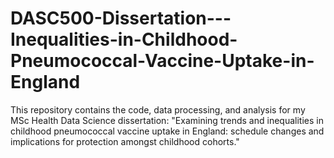 # DASC500-Dissertation---Inequalities-in-Childhood-Pneumococcal-Vaccine-Uptake-in-England
This repository contains the code, data processing, and analysis for my MSc Health Data Science dissertation:  "Examining trends and inequalities in childhood pneumococcal vaccine uptake in England: schedule changes and implications for protection amongst childhood cohorts."

